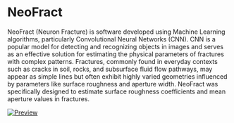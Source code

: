 # NeoFract
NeoFract (Neuron Fracture) is software developed using Machine Learning algorithms, particularly Convolutional Neural Networks (CNN). CNN is a popular model for detecting and recognizing objects in images and serves as an effective solution for estimating the physical parameters of fractures with complex patterns. Fractures, commonly found in everyday contexts such as cracks in soil, rocks, and subsurface fluid flow pathways, may appear as simple lines but often exhibit highly varied geometries influenced by parameters like surface roughness and aperture width. NeoFract was specifically designed to estimate surface roughness coefficients and mean aperture values in fractures.

[![Preview](https://github.com/user-attachments/assets/e041fbe9-dc26-4c84-8aaa-312a1ad602f3)](https://grid.unpad.ac.id/~neofract/)
